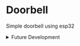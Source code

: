 # Doorbell

Simple doorbell using esp32

<details>
<summary>Future Development</summary>
<br>

1. Basic
    - [x] add LED to give feedback of press
    - [x] add Buzzer
    - [x] add deepsleep

2. WiFi Internet
    - [ ] esp32 add wifi & mqtt
    - [ ] raspi add mqtt subscriber
    - [ ] raspi add mp3 player
    - [ ] esp32 add deepsleep, then wifi reconnect

3. LoRa P2P
    - [ ] raspi add lora p2p listener
    - [ ] esp32 add lora p2p sender
    - [ ] raspi add lorawan
    - [ ] esp32 add lorawan
</details>